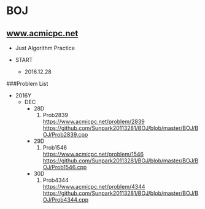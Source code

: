 BOJ
===

www.acmicpc.net </br> 
---------------------
- Just Algorithm Practice

- START </br>
  - 2016.12.28

###Problem List
- 2016Y
  - DEC
    - 28D
      1. Prob2839 </br> https://www.acmicpc.net/problem/2839 </br> https://github.com/Sunpark20113281/BOJ/blob/master/BOJ/BOJ/Prob2839.cpp 
    - 29D
      1. Prob1546 </br> https://www.acmicpc.net/problem/1546 </br> https://github.com/Sunpark20113281/BOJ/blob/master/BOJ/BOJ/Prob1546.cpp
    - 30D
      1. Prob4344 </br> https://www.acmicpc.net/problem/4344 </br> https://github.com/Sunpark20113281/BOJ/blob/master/BOJ/BOJ/Prob4344.cpp

